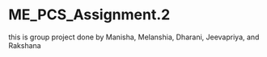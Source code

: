 # ME_PCS_Assignment.2
this is group project done by Manisha, Melanshia, Dharani, Jeevapriya, and Rakshana
